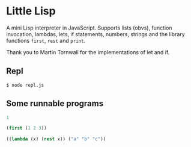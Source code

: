 # Little Lisp

A mini Lisp interpreter in JavaScript. Supports lists (obvs), function invocation, lambdas, lets, if statements, numbers, strings and the library functions `first`, `rest` and `print`.

Thank you to Martin Tornwall for the implementations of let and if.

## Repl

```
$ node repl.js
```

## Some runnable programs

```lisp
1
```

```lisp
(first (1 2 3))
```

```lisp
((lambda (x) (rest x)) ("a" "b" "c"))
```
